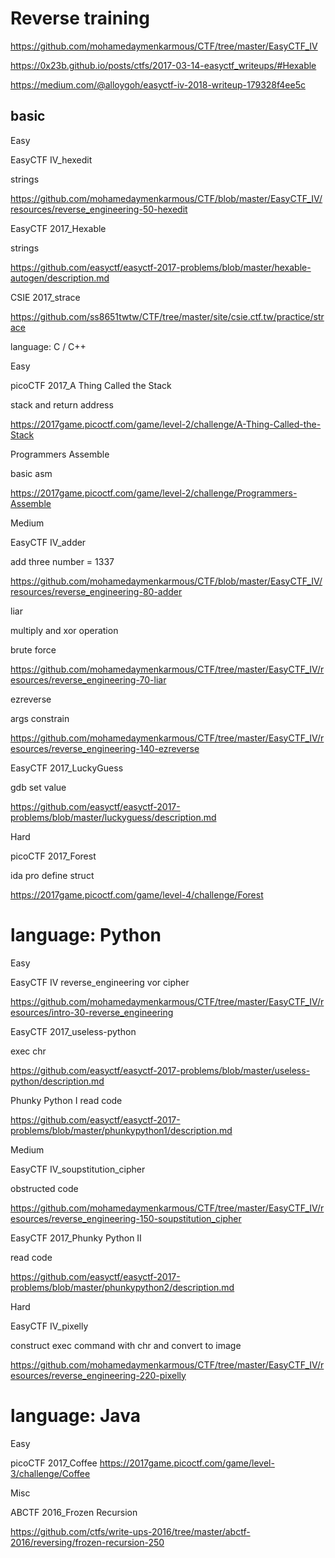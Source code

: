 # Reverse training

https://github.com/mohamedaymenkarmous/CTF/tree/master/EasyCTF_IV

https://0x23b.github.io/posts/ctfs/2017-03-14-easyctf_writeups/#Hexable

https://medium.com/@alloygoh/easyctf-iv-2018-writeup-179328f4ee5c

##  basic

Easy

EasyCTF IV_hexedit

strings

https://github.com/mohamedaymenkarmous/CTF/blob/master/EasyCTF_IV/resources/reverse_engineering-50-hexedit

EasyCTF 2017_Hexable

strings

https://github.com/easyctf/easyctf-2017-problems/blob/master/hexable-autogen/description.md

CSIE 2017_strace

https://github.com/ss8651twtw/CTF/tree/master/site/csie.ctf.tw/practice/strace


language: C / C++

Easy

picoCTF 2017_A Thing Called the Stack

stack and return address

https://2017game.picoctf.com/game/level-2/challenge/A-Thing-Called-the-Stack

Programmers Assemble

basic asm

https://2017game.picoctf.com/game/level-2/challenge/Programmers-Assemble

Medium

EasyCTF IV_adder

add three number = 1337

https://github.com/mohamedaymenkarmous/CTF/blob/master/EasyCTF_IV/resources/reverse_engineering-80-adder

liar

multiply and xor operation

brute force

https://github.com/mohamedaymenkarmous/CTF/tree/master/EasyCTF_IV/resources/reverse_engineering-70-liar

ezreverse

args constrain

https://github.com/mohamedaymenkarmous/CTF/tree/master/EasyCTF_IV/resources/reverse_engineering-140-ezreverse

EasyCTF 2017_LuckyGuess

gdb set value

https://github.com/easyctf/easyctf-2017-problems/blob/master/luckyguess/description.md

Hard

picoCTF 2017_Forest

ida pro define struct

https://2017game.picoctf.com/game/level-4/challenge/Forest


# language: Python

Easy

EasyCTF IV
reverse_engineering
vor cipher

https://github.com/mohamedaymenkarmous/CTF/tree/master/EasyCTF_IV/resources/intro-30-reverse_engineering

EasyCTF 2017_useless-python

exec chr

https://github.com/easyctf/easyctf-2017-problems/blob/master/useless-python/description.md

Phunky Python I
read code

https://github.com/easyctf/easyctf-2017-problems/blob/master/phunkypython1/description.md

Medium

EasyCTF IV_soupstitution_cipher

obstructed code

https://github.com/mohamedaymenkarmous/CTF/tree/master/EasyCTF_IV/resources/reverse_engineering-150-soupstitution_cipher

EasyCTF 2017_Phunky Python II

read code

https://github.com/easyctf/easyctf-2017-problems/blob/master/phunkypython2/description.md

Hard

EasyCTF IV_pixelly

construct exec command with chr and convert to image

https://github.com/mohamedaymenkarmous/CTF/tree/master/EasyCTF_IV/resources/reverse_engineering-220-pixelly


# language: Java

Easy

picoCTF 2017_Coffee
https://2017game.picoctf.com/game/level-3/challenge/Coffee

Misc

ABCTF 2016_Frozen Recursion

https://github.com/ctfs/write-ups-2016/tree/master/abctf-2016/reversing/frozen-recursion-250
